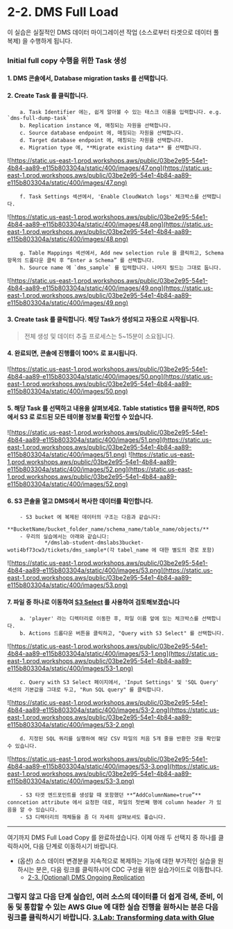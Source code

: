 # 2-2. DMS Full Load

이 실습은 실질적인 DMS 데이터 마이그레이션 작업 (소스로부터 타겟으로 데이터 풀 복제) 을 수행하게 됩니다.

### Initial full copy 수행을 위한 Task 생성

#### 1. DMS 콘솔에서, **Database migration tasks** 를 선택합니다.
#### 2. Create Task 를 클릭합니다.
        a. Task Identifier 에는, 쉽게 알아볼 수 있는 태스크 이름을 입력합니다. e.g. `dms-full-dump-task`
        b. Replication instance 에, 매칭되는 자원을 선택합니다.
        c. Source database endpoint 에, 매칭되는 자원을 선택합니다.
        d. Target database endpoint 에, 매칭되는 자원을 선택합니다.
        e. Migration type 에, **Migrate existing data** 를 선택합니다.
   ![https://static.us-east-1.prod.workshops.aws/public/03be2e95-54e1-4b84-aa89-e115b803304a/static/400/images/47.png](https://static.us-east-1.prod.workshops.aws/public/03be2e95-54e1-4b84-aa89-e115b803304a/static/400/images/47.png)
        
        f. Task Settings 섹션에서, 'Enable CloudWatch logs' 체크박스를 선택합니다.
   ![https://static.us-east-1.prod.workshops.aws/public/03be2e95-54e1-4b84-aa89-e115b803304a/static/400/images/48.png](https://static.us-east-1.prod.workshops.aws/public/03be2e95-54e1-4b84-aa89-e115b803304a/static/400/images/48.png)
    
        g. Table Mappings 섹션에서, Add new selection rule 을 클릭하고, Schema 항목의 드롭다운 클릭 후 “Enter a Schema” 를 선택합니다.
        h. Source name 에 `dms_sample` 를 입력합니다. 나머지 필드는 그대로 둡니다.
   ![https://static.us-east-1.prod.workshops.aws/public/03be2e95-54e1-4b84-aa89-e115b803304a/static/400/images/49.png](https://static.us-east-1.prod.workshops.aws/public/03be2e95-54e1-4b84-aa89-e115b803304a/static/400/images/49.png)
    

#### 3. **Create task** 를 클릭합니다. 해당 Task가 생성되고 자동으로 시작됩니다.
> 전체 생성 및 데이터 추출 프로세스는 5~15분이 소요됩니다.
#### 4. 완료되면, 콘솔에 진행률이 **100%** 로 표시됩니다.
![https://static.us-east-1.prod.workshops.aws/public/03be2e95-54e1-4b84-aa89-e115b803304a/static/400/images/50.png](https://static.us-east-1.prod.workshops.aws/public/03be2e95-54e1-4b84-aa89-e115b803304a/static/400/images/50.png)

#### 5. 해당 Task 를 선택하고 내용을 살펴보세요. Table statistics 탭을 클릭하면, RDS 에서 S3 로 로드된 모든 테이블 정보를 확인할 수 있습니다.
![https://static.us-east-1.prod.workshops.aws/public/03be2e95-54e1-4b84-aa89-e115b803304a/static/400/images/51.png](https://static.us-east-1.prod.workshops.aws/public/03be2e95-54e1-4b84-aa89-e115b803304a/static/400/images/51.png)
![https://static.us-east-1.prod.workshops.aws/public/03be2e95-54e1-4b84-aa89-e115b803304a/static/400/images/52.png](https://static.us-east-1.prod.workshops.aws/public/03be2e95-54e1-4b84-aa89-e115b803304a/static/400/images/52.png)

#### 6. S3 콘솔을 열고 DMS에서 복사한 데이터를 확인합니다.
        - S3 bucket 에 복제된 데이터의 구조는 다음과 같습니다:   
                **BucketName/bucket_folder_name/schema_name/table_name/objects/**
        - 우리의 실습에서는 아래와 같습니다:   
                */dmslab-student-dmslabs3bucket-woti4bf73cw3/tickets/dms_sample*(각 tabel_name 에 대한 별도의 경로 포함)
   ![https://static.us-east-1.prod.workshops.aws/public/03be2e95-54e1-4b84-aa89-e115b803304a/static/400/images/53.png](https://static.us-east-1.prod.workshops.aws/public/03be2e95-54e1-4b84-aa89-e115b803304a/static/400/images/53.png)

#### 7. 파일 중 하나로 이동하여 [S3 Select](https://docs.aws.amazon.com/AmazonS3/latest/userguide/selecting-content-from-objects.html) 를 사용하여 검토해보겠습니다
        a. 'player' 라는 디렉터리로 이동한 후, 파일 이름 앞에 있는 체크박스를 선택합니다.
        b. Actions 드롭다운 버튼을 클릭하고, "Query with S3 Select" 를 선택합니다.
   ![https://static.us-east-1.prod.workshops.aws/public/03be2e95-54e1-4b84-aa89-e115b803304a/static/400/images/53-1.png](https://static.us-east-1.prod.workshops.aws/public/03be2e95-54e1-4b84-aa89-e115b803304a/static/400/images/53-1.png)

        c. Query with S3 Select 페이지에서, 'Input Settings' 및 'SQL Query' 섹션의 기본값을 그대로 두고, "Run SQL query" 를 클릭합니다.
   ![https://static.us-east-1.prod.workshops.aws/public/03be2e95-54e1-4b84-aa89-e115b803304a/static/400/images/53-2.png](https://static.us-east-1.prod.workshops.aws/public/03be2e95-54e1-4b84-aa89-e115b803304a/static/400/images/53-2.png)

        d. 지정된 SQL 쿼리를 실행하여 해당 CSV 파일의 처음 5개 줄을 반환한 것을 확인할 수 있습니다.
   ![https://static.us-east-1.prod.workshops.aws/public/03be2e95-54e1-4b84-aa89-e115b803304a/static/400/images/53-3.png](https://static.us-east-1.prod.workshops.aws/public/03be2e95-54e1-4b84-aa89-e115b803304a/static/400/images/53-3.png)

        - S3 타겟 엔드포인트를 생성할 때 포함했던 **“AddColumnName=true”** conncetion attribute 에서 요청한 대로, 파일의 첫번째 행에 column header 가 있음을 알 수 있습니다. 
        - S3 디렉터리의 객체들을 좀 더 자세히 살펴보셔도 좋습니다.
*****
여기까지 DMS Full Load Copy 를 완료하셨습니다. 이제 아래 두 선택지 중 하나를 클릭하시어, 다음 단계로 이동하시기 바랍니다.

- (옵션) 소스 데이터 변경분을 지속적으로 복제하는 기능에 대한 부가적인 실습을 원하시는 분은, 다음 링크를 클릭하시어 CDC 구성을 위한 실습가이드로 이동합니다.
  - [2-3. (Optional) DMS Ongoing Replication](./2-3.DMSCDC.md)

### 그렇지 않고 다음 단계 실습인, 여러 소스의 데이터를 더 쉽게 검색, 준비, 이동 및 통합할 수 있는 AWS Glue 에 대한 실습 진행을 원하시는 분은 다음 링크를 클릭하시기 바랍니다. [3.Lab: Transforming data with Glue](../detail/3.Lab:TransformingdatawithGlue.md) ###
